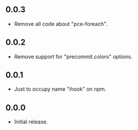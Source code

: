 ## 0.0.3
- Remove all code about "pce-foreach".

## 0.0.2
- Remove support for "precommit.colors" options.

## 0.0.1
- Just to occupy name "ihook" on npm.

## 0.0.0
- Initial release.

